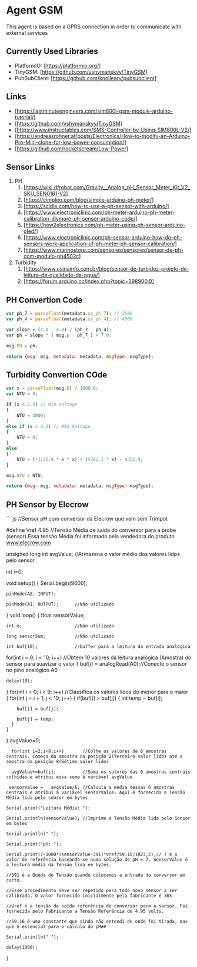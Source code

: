 # Agent GSM

This agent is based on a GPRS connection in order to communicate with external services

## Currently Used Libraries

- PlatformIO: [https://platformio.org/]
- TinyGSM: [https://github.com/vshymanskyy/TinyGSM]
- PubSubClient: [https://github.com/knolleary/pubsubclient]

## Links

- [https://lastminuteengineers.com/sim800l-gsm-module-arduino-tutorial/]
- [https://github.com/vshymanskyy/TinyGSM]
- [https://www.instructables.com/SMS-Controller-by-Using-SIM800L-V2/]
- [https://andreasrohner.at/posts/Electronics/How-to-modify-an-Arduino-Pro-Mini-clone-for-low-power-consumption/]
- [https://github.com/rocketscream/Low-Power]

## Sensor Links

1. PH
   1. [https://wiki.dfrobot.com/Gravity__Analog_pH_Sensor_Meter_Kit_V2_SKU_SEN0161-V2]
   2. [https://cimpleo.com/blog/simple-arduino-ph-meter/]
   3. [https://scidle.com/how-to-use-a-ph-sensor-with-arduino/]
   4. [https://www.electroniclinic.com/ph-meter-arduino-ph-meter-calibration-diymore-ph-sensor-arduino-code/]
   5. [https://how2electronics.com/ph-meter-using-ph-sensor-arduino-oled/]
   6. [https://www.electroniclinic.com/ph-sensor-arduino-how-do-ph-sensors-work-application-of-ph-meter-ph-sensor-calibration/]
   7. [https://www.marinostore.com/sensores/sensores/sensor-de-ph-com-modulo-ph4502c]
2. Turbidity
   1. [https://www.usinainfo.com.br/blog/sensor-de-turbidez-projeto-de-leitura-da-qualidade-da-agua/]
   2. [https://forum.arduino.cc/index.php?topic=398900.0]

## PH Convertion Code

```js
var ph_7 = parseFloat(metadata.ss_ph_7); // 2500
var ph_4 = parseFloat(metadata.ss_ph_4); // 4000

var slope = (7.0 - 4.0) / (ph_7 - ph_4);
var ph = slope * ( msg.p - ph_7 ) + 7.0;

msg.PH = ph;

return {msg: msg, metadata: metadata, msgType: msgType};
```

## Turbidity Convertion COde

```js
var x = parseFloat(msg.b) / 1000.0;
var NTU = 0;

if (x < 2.5) // Min Voltage
{
    NTU = 3000;
}
else if (x > 4.2) // MAX Voltage
{
    NTU = 0;
}
else
{
    NTU = (-1120.4 * x * x) + (5742.3 * x) - 4352.9;
}

msg.NTU = NTU;

return {msg: msg, metadata: metadata, msgType: msgType};
```
## PH Sensor by Elecrow
`` `js
//Sensor pH com conversor da Elecrow que vem sem Trimpot

#define Vref 4.95 //Tensão Média de saída do conversor para a probe (sensor).Essa tensão Média foi informada pela vendedora do produto www.elecrow.com

unsigned long int avgValue;     //Armazena o valor médio dos valores lidps pelo sensor

int i=0;

void setup()
{
    Serial.begin(9600);
    
    pinMode(A0, INPUT);
    
    pinMode(A1, OUTPUT);      //Não utilizado
}
void loop()
{
    float sensorValue;
    
    int m;                    //Não utilizado
    
    long sensorSum;           //Não utilizado
    
    int buf[10];              //buffer para a leitura da entrada analógica
    
  for(int i = 0; i < 10; i++) //Obtem 10 valores da leitura analógica (Amostra) do sensor para suavizar o valor 
  { 
    buf[i] = analogRead(A0);//Conecte o sensor no pino analógico A0
    
    delay(10);
  }
  for(int i = 0; i < 9; i++)        //Classifica os valores lidos do menor para o maior
  {
    for(int j = i + 1; j < 10; j++)
    {
      if(buf[i] > buf[j])
      {
        int temp = buf[i];
        
        buf[i] = buf[j];
        
        buf[j] = temp;
      }
    }
  }
       avgValue=0;
 
      for(int i=2;i<8;i++)       //Colhe os valores de 6 amostras centrais. Começa da amostra na posição 2(Terceiro valor lido) até a amostra da posição 8(Sétimo valor lido)
      
      avgValue+=buf[i];          //Soma os valores das 6 amostras centrais colhidas e atribui essa soma à variável avgValue
    
     sensorValue =   avgValue/6; //Calcula a média dessas 6 amostras centrais e atribui à variável sensorValue. Aqui é fornecida a Tensão Média lida pelo sensor em bytes
     
    Serial.print("Leitura Média: ");
    
    Serial.println(sensorValue); //Imprime a Tensão Média lida pelo Sensor em bytes
    
    Serial.println(" ");
    
    Serial.print("pH: ");
    
    Serial.print(7-1000*(sensorValue-391)*Vref/59.16/1023,2);// 7 é o valor de referência baseando-se numa solução de pH = 7. SensorValue é a leitura média da Tensão lida em bytes.
    
    //391 é a Queda de Tensão quando colocamos a entrada do conversor em curto. 
    
    //Esse procedimento deve ser repetido para todo novo sensor a ser calibrado. O valor fornecido inicialmente pela fabricante é 365
   
    //Vref é a tensão de saída referência do conversor para o sensor. Foi fornecida pelo Fabricante a Tensão Referência de 4.95 volts.
    
    //59.16 é uma constante que ainda não entendi de onde foi tirada, mas que é essencial para o cálculo do pH##
    
    Serial.println(" ");
    
    delay(1000);
}
```

